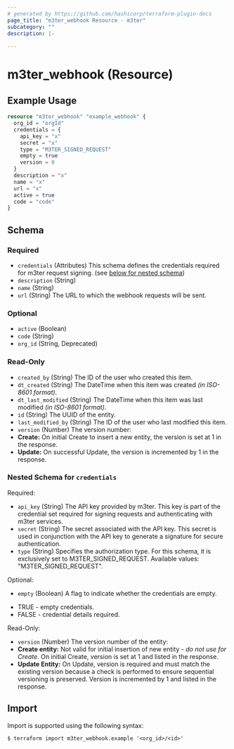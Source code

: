 ```yaml
---
# generated by https://github.com/hashicorp/terraform-plugin-docs
page_title: "m3ter_webhook Resource - m3ter"
subcategory: ""
description: |-
  
---
```


# m3ter_webhook (Resource)



## Example Usage

```terraform
resource "m3ter_webhook" "example_webhook" {
  org_id = "orgId"
  credentials = {
    api_key = "x"
    secret = "x"
    type = "M3TER_SIGNED_REQUEST"
    empty = true
    version = 0
  }
  description = "x"
  name = "x"
  url = "x"
  active = true
  code = "code"
}
```

<!-- schema generated by tfplugindocs -->
## Schema

### Required

- `credentials` (Attributes) This schema defines the credentials required for m3ter request signing. (see [below for nested schema](#nestedatt--credentials))
- `description` (String)
- `name` (String)
- `url` (String) The URL to which the webhook requests will be sent.

### Optional

- `active` (Boolean)
- `code` (String)
- `org_id` (String, Deprecated)

### Read-Only

- `created_by` (String) The ID of the user who created this item.
- `dt_created` (String) The DateTime when this item was created *(in ISO-8601 format)*.
- `dt_last_modified` (String) The DateTime when this item was last modified *(in ISO-8601 format)*.
- `id` (String) The UUID of the entity.
- `last_modified_by` (String) The ID of the user who last modified this item.
- `version` (Number) The version number:
- **Create:** On initial Create to insert a new entity, the version is set at 1 in the response.
- **Update:** On successful Update, the version is incremented by 1 in the response.

<a id="nestedatt--credentials"></a>
### Nested Schema for `credentials`

Required:

- `api_key` (String) The API key provided by m3ter. This key is part of the credential set required for signing requests and authenticating with m3ter services.
- `secret` (String) The secret associated with the API key. This secret is used in conjunction with the API key to generate a signature for secure authentication.
- `type` (String) Specifies the authorization type. For this schema, it is exclusively set to M3TER_SIGNED_REQUEST.
Available values: "M3TER_SIGNED_REQUEST".

Optional:

- `empty` (Boolean) A flag to indicate whether the credentials are empty. 

* TRUE - empty credentials.
* FALSE - credential details required.

Read-Only:

- `version` (Number) The version number of the entity:
- **Create entity:** Not valid for initial insertion of new entity - *do not use for Create*. On initial Create, version is set at 1 and listed in the response.
- **Update Entity:**  On Update, version is required and must match the existing version because a check is performed to ensure sequential versioning is preserved. Version is incremented by 1 and listed in the response.

## Import

Import is supported using the following syntax:

```shell
$ terraform import m3ter_webhook.example '<org_id>/<id>'
```
